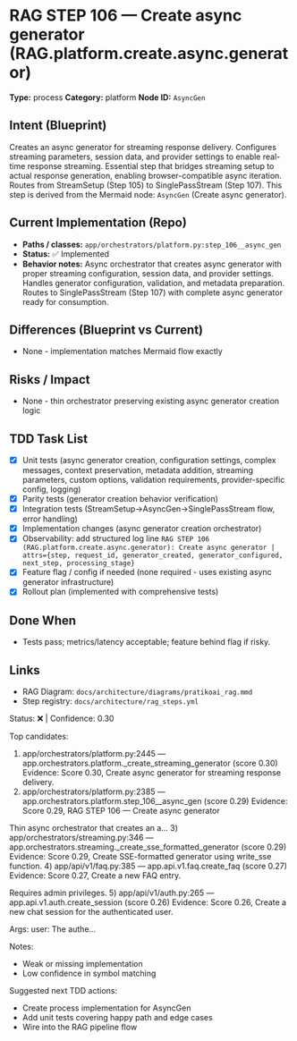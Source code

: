 # RAG STEP 106 — Create async generator (RAG.platform.create.async.generator)

**Type:** process
**Category:** platform
**Node ID:** `AsyncGen`

## Intent (Blueprint)
Creates an async generator for streaming response delivery. Configures streaming parameters, session data, and provider settings to enable real-time response streaming. Essential step that bridges streaming setup to actual response generation, enabling browser-compatible async iteration. Routes from StreamSetup (Step 105) to SinglePassStream (Step 107). This step is derived from the Mermaid node: `AsyncGen` (Create async generator).

## Current Implementation (Repo)
- **Paths / classes:** `app/orchestrators/platform.py:step_106__async_gen`
- **Status:** ✅ Implemented
- **Behavior notes:** Async orchestrator that creates async generator with proper streaming configuration, session data, and provider settings. Handles generator configuration, validation, and metadata preparation. Routes to SinglePassStream (Step 107) with complete async generator ready for consumption.

## Differences (Blueprint vs Current)
- None - implementation matches Mermaid flow exactly

## Risks / Impact
- None - thin orchestrator preserving existing async generator creation logic

## TDD Task List
- [x] Unit tests (async generator creation, configuration settings, complex messages, context preservation, metadata addition, streaming parameters, custom options, validation requirements, provider-specific config, logging)
- [x] Parity tests (generator creation behavior verification)
- [x] Integration tests (StreamSetup→AsyncGen→SinglePassStream flow, error handling)
- [x] Implementation changes (async generator creation orchestrator)
- [x] Observability: add structured log line
  `RAG STEP 106 (RAG.platform.create.async.generator): Create async generator | attrs={step, request_id, generator_created, generator_configured, next_step, processing_stage}`
- [x] Feature flag / config if needed (none required - uses existing async generator infrastructure)
- [x] Rollout plan (implemented with comprehensive tests)

## Done When
- Tests pass; metrics/latency acceptable; feature behind flag if risky.

## Links
- RAG Diagram: `docs/architecture/diagrams/pratikoai_rag.mmd`
- Step registry: `docs/architecture/rag_steps.yml`


<!-- AUTO-AUDIT:BEGIN -->
Status: ❌  |  Confidence: 0.30

Top candidates:
1) app/orchestrators/platform.py:2445 — app.orchestrators.platform._create_streaming_generator (score 0.30)
   Evidence: Score 0.30, Create async generator for streaming response delivery.
2) app/orchestrators/platform.py:2385 — app.orchestrators.platform.step_106__async_gen (score 0.29)
   Evidence: Score 0.29, RAG STEP 106 — Create async generator

Thin async orchestrator that creates an a...
3) app/orchestrators/streaming.py:346 — app.orchestrators.streaming._create_sse_formatted_generator (score 0.29)
   Evidence: Score 0.29, Create SSE-formatted generator using write_sse function.
4) app/api/v1/faq.py:385 — app.api.v1.faq.create_faq (score 0.27)
   Evidence: Score 0.27, Create a new FAQ entry.

Requires admin privileges.
5) app/api/v1/auth.py:265 — app.api.v1.auth.create_session (score 0.26)
   Evidence: Score 0.26, Create a new chat session for the authenticated user.

Args:
    user: The authe...

Notes:
- Weak or missing implementation
- Low confidence in symbol matching

Suggested next TDD actions:
- Create process implementation for AsyncGen
- Add unit tests covering happy path and edge cases
- Wire into the RAG pipeline flow
<!-- AUTO-AUDIT:END -->
